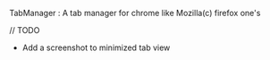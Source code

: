 TabManager : A tab manager for chrome like Mozilla(c) firefox one's

// TODO
- Add a screenshot to minimized tab view
